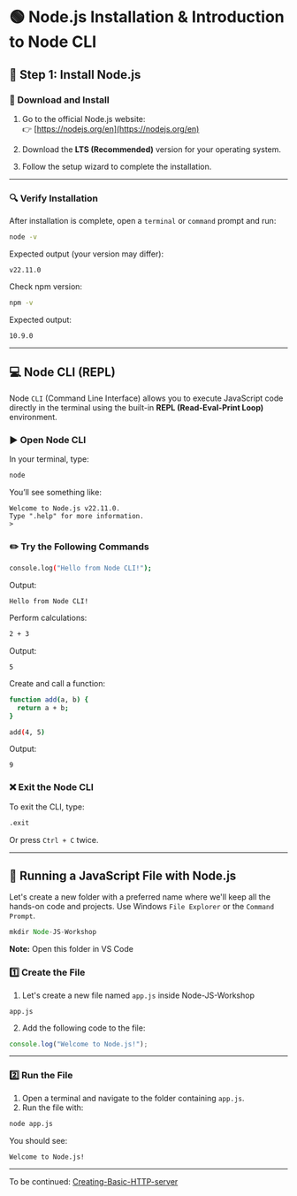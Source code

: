 # 🟢 Node.js Installation & Introduction to Node CLI

## 🚀 Step 1: Install Node.js

### 🔸 Download and Install

1. Go to the official Node.js website:  
   👉 [https://nodejs.org/en](https://nodejs.org/en)

2. Download the **LTS (Recommended)** version for your operating system.

3. Follow the setup wizard to complete the installation.

---

### 🔍 Verify Installation

After installation is complete, open a `terminal` or `command` prompt and run:

```bash
node -v
```

Expected output (your version may differ):

```
v22.11.0
```

Check npm version:

```bash
npm -v
```

Expected output:

```
10.9.0
```

---

## 💻 Node CLI (REPL)

Node `CLI` (Command Line Interface) allows you to execute JavaScript code directly in the terminal using the built-in **REPL (Read-Eval-Print Loop)** environment.

### ▶️ Open Node CLI

In your terminal, type:

```bash
node
```

You’ll see something like:

```
Welcome to Node.js v22.11.0.
Type ".help" for more information.
>
```

### ✏️ Try the Following Commands

```bash
console.log("Hello from Node CLI!");
```

Output:

```
Hello from Node CLI!
```

Perform calculations:

```bash
2 + 3
```

Output:

```
5
```

Create and call a function:

```bash
function add(a, b) {
  return a + b;
}

add(4, 5)
```

Output:

```
9
```

### ❌ Exit the Node CLI

To exit the CLI, type:

```bash
.exit
```

Or press `Ctrl + C` twice.

---

## 📄 Running a JavaScript File with Node.js
Let's create a new folder with a preferred name where we'll keep all the hands-on code and projects.
Use Windows `File Explorer` or the `Command Prompt`.

```js
mkdir Node-JS-Workshop
```
**Note:** Open this folder in VS Code

### 1️⃣ Create the File
1. Let's create a new file named `app.js` inside Node-JS-Workshop

```
app.js
```

2. Add the following code to the file:

```js
console.log("Welcome to Node.js!");
```

---

### 2️⃣ Run the File

1. Open a terminal and navigate to the folder containing `app.js`.
2. Run the file with:

```bash
node app.js
```

You should see:

```
Welcome to Node.js!
```
---

To be continued: [Creating-Basic-HTTP-server](Creating-Basic-HTTP-server.md)